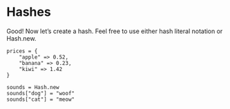 # Hashes

Good! Now let’s create a hash. Feel free to use either hash literal notation or Hash.new.

    prices = {
        "apple" => 0.52,
        "banana" => 0.23,
        "kiwi" => 1.42
    }

    sounds = Hash.new
    sounds["dog"] = "woof"
    sounds["cat"] = "meow"
